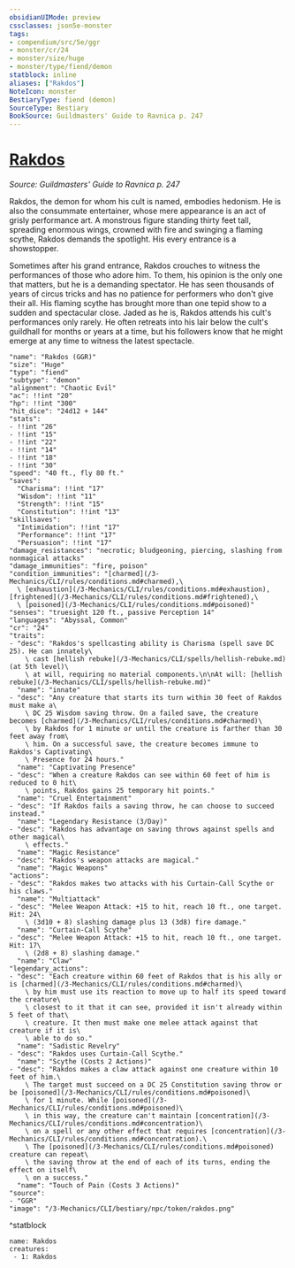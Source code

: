 ```yaml
---
obsidianUIMode: preview
cssclasses: json5e-monster
tags:
- compendium/src/5e/ggr
- monster/cr/24
- monster/size/huge
- monster/type/fiend/demon
statblock: inline
aliases: ["Rakdos"]
NoteIcon: monster
BestiaryType: fiend (demon)
SourceType: Bestiary
BookSource: Guildmasters' Guide to Ravnica p. 247
---
```

# [Rakdos](3-Mechanics\CLI\bestiary\npc/rakdos-ggr.md)
*Source: Guildmasters' Guide to Ravnica p. 247*  

Rakdos, the demon for whom his cult is named, embodies hedonism. He is also the consummate entertainer, whose mere appearance is an act of grisly performance art. A monstrous figure standing thirty feet tall, spreading enormous wings, crowned with fire and swinging a flaming scythe, Rakdos demands the spotlight. His every entrance is a showstopper.

Sometimes after his grand entrance, Rakdos crouches to witness the performances of those who adore him. To them, his opinion is the only one that matters, but he is a demanding spectator. He has seen thousands of years of circus tricks and has no patience for performers who don't give their all. His flaming scythe has brought more than one tepid show to a sudden and spectacular close. Jaded as he is, Rakdos attends his cult's performances only rarely. He often retreats into his lair below the cult's guildhall for months or years at a time, but his followers know that he might emerge at any time to witness the latest spectacle.

```statblock
"name": "Rakdos (GGR)"
"size": "Huge"
"type": "fiend"
"subtype": "demon"
"alignment": "Chaotic Evil"
"ac": !!int "20"
"hp": !!int "300"
"hit_dice": "24d12 + 144"
"stats":
- !!int "26"
- !!int "15"
- !!int "22"
- !!int "14"
- !!int "18"
- !!int "30"
"speed": "40 ft., fly 80 ft."
"saves":
  "Charisma": !!int "17"
  "Wisdom": !!int "11"
  "Strength": !!int "15"
  "Constitution": !!int "13"
"skillsaves":
  "Intimidation": !!int "17"
  "Performance": !!int "17"
  "Persuasion": !!int "17"
"damage_resistances": "necrotic; bludgeoning, piercing, slashing from nonmagical attacks"
"damage_immunities": "fire, poison"
"condition_immunities": "[charmed](/3-Mechanics/CLI/rules/conditions.md#charmed),\
  \ [exhaustion](/3-Mechanics/CLI/rules/conditions.md#exhaustion), [frightened](/3-Mechanics/CLI/rules/conditions.md#frightened),\
  \ [poisoned](/3-Mechanics/CLI/rules/conditions.md#poisoned)"
"senses": "truesight 120 ft., passive Perception 14"
"languages": "Abyssal, Common"
"cr": "24"
"traits":
- "desc": "Rakdos's spellcasting ability is Charisma (spell save DC 25). He can innately\
    \ cast [hellish rebuke](/3-Mechanics/CLI/spells/hellish-rebuke.md) (at 5th level)\
    \ at will, requiring no material components.\n\nAt will: [hellish rebuke](/3-Mechanics/CLI/spells/hellish-rebuke.md)"
  "name": "innate"
- "desc": "Any creature that starts its turn within 30 feet of Rakdos must make a\
    \ DC 25 Wisdom saving throw. On a failed save, the creature becomes [charmed](/3-Mechanics/CLI/rules/conditions.md#charmed)\
    \ by Rakdos for 1 minute or until the creature is farther than 30 feet away from\
    \ him. On a successful save, the creature becomes immune to Rakdos's Captivating\
    \ Presence for 24 hours."
  "name": "Captivating Presence"
- "desc": "When a creature Rakdos can see within 60 feet of him is reduced to 0 hit\
    \ points, Rakdos gains 25 temporary hit points."
  "name": "Cruel Entertainment"
- "desc": "If Rakdos fails a saving throw, he can choose to succeed instead."
  "name": "Legendary Resistance (3/Day)"
- "desc": "Rakdos has advantage on saving throws against spells and other magical\
    \ effects."
  "name": "Magic Resistance"
- "desc": "Rakdos's weapon attacks are magical."
  "name": "Magic Weapons"
"actions":
- "desc": "Rakdos makes two attacks with his Curtain-Call Scythe or his claws."
  "name": "Multiattack"
- "desc": "Melee Weapon Attack: +15 to hit, reach 10 ft., one target. Hit: 24\
    \ (3d10 + 8) slashing damage plus 13 (3d8) fire damage."
  "name": "Curtain-Call Scythe"
- "desc": "Melee Weapon Attack: +15 to hit, reach 10 ft., one target. Hit: 17\
    \ (2d8 + 8) slashing damage."
  "name": "Claw"
"legendary_actions":
- "desc": "Each creature within 60 feet of Rakdos that is his ally or is [charmed](/3-Mechanics/CLI/rules/conditions.md#charmed)\
    \ by him must use its reaction to move up to half its speed toward the creature\
    \ closest to it that it can see, provided it isn't already within 5 feet of that\
    \ creature. It then must make one melee attack against that creature if it is\
    \ able to do so."
  "name": "Sadistic Revelry"
- "desc": "Rakdos uses Curtain-Call Scythe."
  "name": "Scythe (Costs 2 Actions)"
- "desc": "Rakdos makes a claw attack against one creature within 10 feet of him.\
    \ The target must succeed on a DC 25 Constitution saving throw or be [poisoned](/3-Mechanics/CLI/rules/conditions.md#poisoned)\
    \ for 1 minute. While [poisoned](/3-Mechanics/CLI/rules/conditions.md#poisoned)\
    \ in this way, the creature can't maintain [concentration](/3-Mechanics/CLI/rules/conditions.md#concentration)\
    \ on a spell or any other effect that requires [concentration](/3-Mechanics/CLI/rules/conditions.md#concentration).\
    \ The [poisoned](/3-Mechanics/CLI/rules/conditions.md#poisoned) creature can repeat\
    \ the saving throw at the end of each of its turns, ending the effect on itself\
    \ on a success."
  "name": "Touch of Pain (Costs 3 Actions)"
"source":
- "GGR"
"image": "/3-Mechanics/CLI/bestiary/npc/token/rakdos.png"
```
^statblock

```encounter-table
name: Rakdos
creatures:
 - 1: Rakdos
```